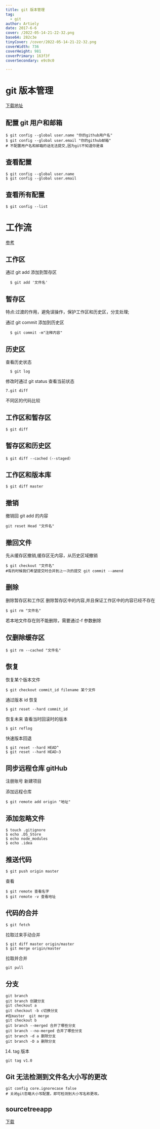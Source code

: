 ```yaml
---
title: git 版本管理
tag:
  - git
author: Artiely
date: 2017-6-6
cover: /2022-05-14-21-22-32.png
base64: 282c3e
tinyCover: /cover/2022-05-14-21-22-32.png
coverWidth: 736
coverHeight: 981
coverPrimary: 163f3f
coverSecondary: e9c0c0

---
```



# git 版本管理

[下载地址](http://git-scm.com)

## 配置 git 用户和邮箱

```shell
$ git config --global user.name "你的github用户名"
$ git config --global user.email "你的github邮箱"
# 不配置用户名和邮箱的话无法提交,因为git不知道你是谁
```

## 查看配置

```shell
$ git config --global user.name
$ git config --global user.email
```

## 查看所有配置

```shell
$ git config --list
```

# 工作流

[参考](http://card.mugeda.com/campaigns/56d2c4a0a3664e3308000407/20160304090522/56d97729a3664e9c65000047/index.html)

## 工作区

通过 git add 添加到暂存区

```shell
  $ git add '文件名'
```

## 暂存区

特点:过渡的作用，避免误操作，保护工作区和历史区，分支处理;

通过 git commit 添加到历史区

```shell
  $ git commit -m"注释内容"
```

## 历史区

查看历史状态

```shell
  $ git log
```

修改时通过 git status 查看当前状态

```shell
7.git diff
```

不同区的代码比较

## 工作区和暂存区

```shell
$ git diff
```

## 暂存区和历史区

```shell
$ git diff --cached（--staged）
```

## 工作区和版本库

```shell
$ git diff master
```

## 撤销

撤销回 git add 的内容

```shell
git reset Head "文件名"
```

## 撤回文件

先从缓存区撤销,缓存区无内容，从历史区域撤销

```shell
$ git checkout "文件名"
#有的时候我们希望提交时合并到上一次的提交 git commit --amend
```

## 删除

删除暂存区和工作区
删除暂存区中的内容,并且保证工作区中的内容已经不存在

```shell
$ git rm "文件名"
```

若本地文件存在则不能删除，需要通过-f 参数删除

## 仅删除缓存区

```shell
$ git rm --cached "文件名"
```

## 恢复

 恢复某个版本文件

```shell
$ git checkout commit_id filename 某个文件
```

 通过版本 id 恢复

```shell
$ git reset --hard commit_id
```

 恢复未来
查看当时回滚时的版本

```shell
$ git reflog
```

 快速版本回退

```shell
$ git reset --hard HEAD^
$ git reset --hard HEAD~3
```

## 同步远程仓库 gitHub

注册账号
新建项目

添加远程仓库

```shell
$ git remote add origin "地址"
```

## 添加忽略文件

```shell
$ touch .gitignore
$ echo .DS_Store
$ echo node_modules
$ echo .idea
```

## 推送代码

```shell
$ git push origin master
```

查看

```shell
$ git remote 查看名字
$ git remote -v 查看地址
```

## 代码的合并

```shell
$ git fetch
```

拉取过来手动合并

```shell
$ git diff master origin/master
$ git merge origin/master
```

拉取并合并

```shell
git pull
```

## 分支

```shell
git branch
git branch 创建分支
git checkout a
git checkout -b c切换分支
#在master  git merge
git checkout b
git branch --merged 合并了哪些分支
git branch --no-merged 合并了哪些分支
git branch -d a 删除分支
git branch -D a 删除分支
```

14. tag 版本

```shell
git tag v1.0
```

## Git 无法检测到文件名大小写的更改

```shell
git config core.ignorecase false
# 关闭git忽略大小写配置，即可检测到大小写名称更改。
```

## sourcetreeapp

[下载](https://www.sourcetreeapp.com/)
